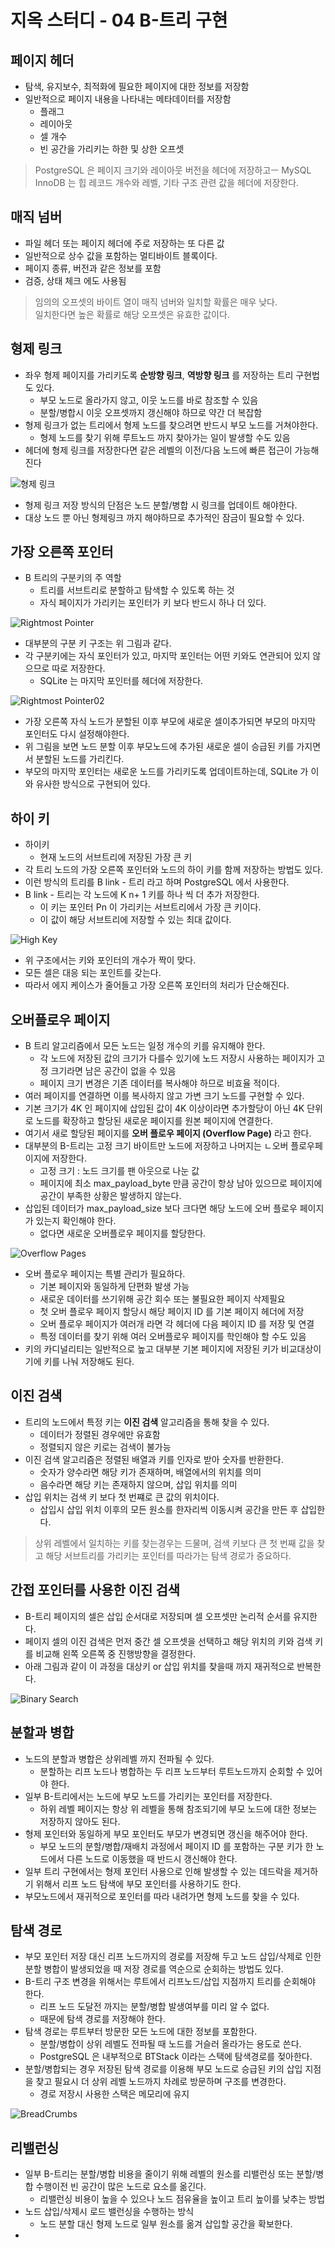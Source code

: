 # 지옥 스터디 - 04 B-트리 구현

## 페이지 헤더
- 탐색, 유지보수, 최적화에 필요한 페이지에 대한 정보를 저장함
- 일반적으로 페이지 내용을 나타내는 메타데이터를 저장함
  - 플래그
  - 레이아웃
  - 셀 개수
  - 빈 공간을 가리키는 하한 및 상한 오프셋

> PostgreSQL 은 페이지 크기와 레이아웃 버전을 헤더에 저장하고ㅡ MySQL InnoDB 는 힙 레코드 개수와 레벨, 기타 구조 관련 값을 헤더에 저장한다.

## 매직 넘버
- 파일 헤더 또는 페이지 헤더에 주로 저장하는 또 다른 값
- 일반적으로 상수 값을 포함하는 멀티바이트 블록이다.
- 페이지 종류, 버전과 같은 정보를 포함
- 검증, 상태 체크 에도 사용됨

> 임의의 오프셋의 바이트 열이 매직 넘버와 일치할 확률은 매우 낮다. <br/>
> 일치한다면 높은 확률로 해당 오프셋은 유효한 값이다.

## 형제 링크
- 좌우 형제 페이지를 가리키도록 **순방향 링크**, **역방향 링크** 를 저장하는 트리 구현법도 있다.
  - 부모 노드로 올라가지 않고, 이웃 노드를 바로 참조할 수 있음
  - 분할/병합시 이웃 오프셋까지 갱신해야 하므로 약간 더 복잡함
- 형제 링크가 없는 트리에서 형제 노드를 찾으려면 반드시 부모 노드를 거쳐야한다.
  - 형제 노드를 찾기 위해 루트노드 까지 찾아가는 일이 발생할 수도 있음
- 헤더에 형제 링크를 저장한다면 같은 레벨의 이전/다음 노드에 빠른 접근이 가능해진다

![형제 링크](./images/database_internals_siblings.png)

- 형제 링크 저장 방식의 단점은 노드 분할/병합 시 링크를 업데이트 해야한다.
- 대상 노드 뿐 아닌 형제링크 까지 해야하므로 추가적인 잠금이 필요할 수 있다.

## 가장 오른쪽 포인터
- B 트리의 구분키의 주 역할
  - 트리를 서브트리로 분할하고 탐색할 수 있도록 하는 것
  - 자식 페이지가 가리키는 포인터가 키 보다 반드시 하나 더 있다.

![Rightmost Pointer](./images/database_internals_rightmost_pointer.png)

- 대부분의 구분 키 구조는 위 그림과 같다.
- 각 구분키에는 자식 포인터가 있고, 마지막 포인터는 어떤 키와도 연관되어 있지 않으므로 따로 저장한다.
  - SQLite 는 마지막 포인터를 헤더에 저장한다.

![Rightmost Pointer02](./images/database_internals_rightmost_pointer_02.png)
- 가장 오른쪽 자식 노드가 분할된 이후 부모에 새로운 셀이추가되면 부모의 마지막 포인터도 다시 설정해야한다.
- 위 그림을 보면 노드 분할 이후 부모노드에 추가된 새로운 셀이 승급된 키를 가지면서 분할된 노드를 가리킨다.
- 부모의 마지막 포인터는 새로운 노드를 가리키도록 업데이트하는데, SQLite 가 이와 유사한 방식으로 구현되어 있다.

## 하이 키
- 하이키
  - 현재 노드의 서브트리에 저장된 가장 큰 키
- 각 트리 노드의 가장 오른쪽 포인터와 노드의 하이 키를 함께 저장하는 방법도 있다.
- 이런 방식의 트리를 B link - 트리 라고 하며 PostgreSQL 에서 사용한다.
- B link - 트리는 각 노드에 K n+ 1 키를 하나 씩 더 추가 저장한다.
  - 이 키는 포인터 Pn 이 가리키는 서브트리에서 가장 큰 키이다.
  - 이 값이 해당 서브트리에 저장할 수 있는 최대 값이다.

![High Key](./images/database_internals_highkey.png)

- 위 구조에서는 키와 포인터의 개수가 짝이 맞다.
- 모든 셀은 대응 되는 포인트를 갖는다.
- 따라서 에지 케이스가 줄어들고 가장 오른쪽 포인터의 처리가 단순해진다.

## 오버플로우 페이지
- B 트리 알고리즘에서 모든 노드는 일정 개수의 키를 유지해야 한다.
  - 각 노드에 저장된 값의 크기가 다를수 있기에 노드 저장시 사용하는 페이지가 고정 크기라면 남은 공간이 없을 수 있음
  - 페이지 크기 변경은 기존 데이터를 복사해야 하므로 비효율 적이다.
- 여러 페이지를 연결하면 이를 복사하지 않고 가변 크기 노드를 구현할 수 있다.
- 기본 크기가 4K 인 페이지에 삽입된 값이 4K 이상이라면 추가할당이 아닌 4K 단위로 노드를 확장하고 할당된 새로운 페이지를 원본 페이지에 연결한다.
- 여기서 새로 할당된 페이지를 **오버 플로우 페이지 (Overflow Page)** 라고 한다.
- 대부분의 B-트리는 고정 크기 바이트만 노드에 저장하고 나머지는 ㄴ오버 플로우페이지에 저장한다.
  - 고정 크기 : 노드 크기를 팬 아웃으로 나눈 값
  - 페이지에 최소 max_payload_byte 만큼 공간이 항상 남아 있으므로 페이지에 공간이 부족한 상황은 발생하지 않는다.
- 삽입된 데이터가 max_payload_size 보다 크다면 해당 노드에 오버 플로우 페이지 가 있는지 확인해야 한다.
  - 없다면 새로운 오버플로우 페이지를 할당한다.

![Overflow Pages](./images/database_internals_overflow_pages.png)

- 오버 플로우 페이지는 특별 관리가 필요하다.
  - 기본 페이지와 동일하게 단편화 발생 가능
  - 새로운 데이터를 쓰기위해 공간 회수 또는 불필요한 페이지 삭제필요
  - 첫 오버 플로우 페이지 할당시 해당 페이지 ID 를 기본 페이지 헤더에 저장
  - 오버 플로우 페이지가 여러개 라면 각 헤더에 다음 페이지 ID 를 저장 및 연결
  - 특정 데이터를 찾기 위해 여러 오버플로우 페이지를 학인해야 할 수도 있음
- 키의 카디널리티는 일반적으로 높고 대부분 기본 페이지에 저장된 키가 비교대상이기에 키를 나눠 저장해도 된다.

## 이진 검색
- 트리의 노드에서 특정 키는 **이진 검색** 알고리즘을 통해 찾을 수 있다.
  - 데이터가 정렬된 경우에만 유효함
  - 정렬되지 않은 키로는 검색이 불가능
- 이진 검색 알고리즘은 정렬된 배열과 키를 인자로 받아 숫자를 반환한다.
  - 숫자가 양수라면 해당 키가 존재하며, 배열에서의 위치를 의미
  - 음수라면 해당 키는 존재하지 않으며, 삽입 위치를 의미
- 삽입 위치는 검색 키 보다 첫 번쨰로 큰 값의 위치이다.
  - 삽입시 삽입 위치 이후의 모든 원소를 한자리씩 이동시켜 공간을 만든 후 삽입한다.

> 상위 레벨에서 일치하는 키를 찾는경우는 드물며, 검색 키보다 큰 첫 번째 값을 찾고 해당 서브트리를 가리키는 포인터를 따라가는 탐색 경로가 중요하다.

## 간접 포인터를 사용한 이진 검색
- B-트리 페이지의 셀은 삽입 순서대로 저장되며 셀 오프셋만 논리적 순서를 유지한다.
- 페이지 셀의 이진 검색은 먼저 중간 셀 오프셋을 선택하고 해당 위치의 키와 검색 키를 비교해 왼쪽 오른쪽 중 진행방향을 결정한다.
- 아래 그림과 같이 이 과정을 대상키 or 삽입 위치를 찾을때 까지 재귀적으로 반복한다.

![Binary Search](./images/database_internals_binary_search.png)

## 분할과 병합
- 노드의 분할과 병합은 상위레벨 까지 전파될 수 있다.
  - 분할하는 리프 노드나 병합하는 두 리프 노드부터 루트노드까지 순회할 수 있어야 한다.
- 일부 B-트리에서는 노드에 부모 노드를 가리키는 포인터를 저장한다.
  - 하위 레벨 페이지는 항상 위 레벨을 통해 참조되기에 부모 노드에 대한 정보는 저장하지 않아도 된다.
- 형제 포인터와 동일하게 부모 포인터도 부모가 변경되면 갱신을 해주어야 한다.
  - 부모 노드의 분할/병합/재배치 과정에서 페이지 ID 를 포함하는 구분 키가 한 노드에서 다른 노드로 이동했을 때 반드시 갱신해야 한다.
- 일부 트리 구현에서는 형제 포인터 사용으로 인해 발생할 수 있는 데드락을 제거하기 위해서 리프 노드 탐색에 부모 포인터를 사용하기도 한다.
- 부모노드에서 재귀적으로 포인터를 따라 내려가면 형제 노드를 찾을 수 있다.

## 탐색 경로
- 부모 포인터 저장 대신 리프 노드까지의 경로를 저장해 두고 노드 삽입/삭제로 인한 분할 병합이 발생되었을 때 저장 경로를 역순으로 순회하는 방법도 있다.
- B-트리 구조 변경을 위해서는 루트에서 리프노드/삽입 지점까지 트리를 순회해야 한다.
  - 리프 노드 도달전 까지는 분할/병합 발생여부를 미리 알 수 없다.
  - 때문에 탐색 경로를 저장해야 한다.
- 탐색 경로는 루트부터 방문한 모든 노드에 대한 정보를 포함한다.
  - 분할/병합이 상위 레벨도 전파될 때 노드를 거슬러 올라가는 용도로 쓴다.
  - PostgreSQL 은 내부적으로 BTStack 이라는 스택에 탐색경로를 젖아한다.
- 분할/병합되는 경우 저장된 탐색 경로를 이용해 부모 노드로 승급된 키의 삽입 지점을 찾고 필요시 더 상위 레벨 노드까지 차례로 방문하며 구조를 변경한다.
  - 경로 저장시 사용한 스택은 메모리에 유지

![BreadCrumbs](./images/database_internals_breadcrumbs.png)

## 리밸런싱
- 일부 B-트리는 분할/병합 비용을 줄이기 위해 레벨의 원소를 리밸런싱 또는 분할/병합 수행이전 빈 공간이 많은 노드로 요소를 옮긴다.
  - 리밸런싱 비용이 높을 수 있으나 노드 점유율을 높이고 트리 높이를 낮추는 방법
- 노드 삽입/삭제시 로드 밸런싱을 수행하는 방식
  - 노드 분할 대신 형제 노드로 일부 원소를 옮겨 삽입할 공간을 확보한다.
- 